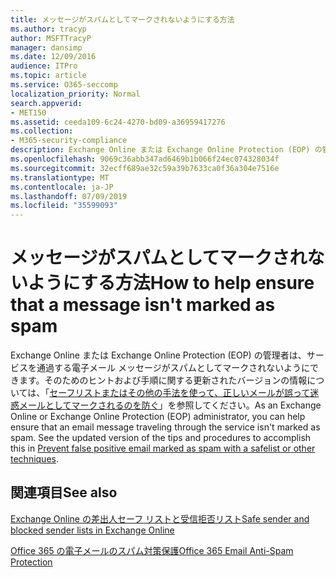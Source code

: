 ```yaml
---
title: メッセージがスパムとしてマークされないようにする方法
ms.author: tracyp
author: MSFTTracyP
manager: dansimp
ms.date: 12/09/2016
audience: ITPro
ms.topic: article
ms.service: O365-seccomp
localization_priority: Normal
search.appverid:
- MET150
ms.assetid: ceeda109-6c24-4270-bd09-a36959417276
ms.collection:
- M365-security-compliance
description: Exchange Online または Exchange Online Protection (EOP) の管理者は、サービスを通過する電子メール メッセージがスパムとしてマークされないようにできます。 そのためのヒントおよび手順に関する更新されたバージョンの情報については、「セーフリストまたはその他の手法を使って、正しいメールが誤って迷惑メールとしてマークされるのを防ぐ」を参照してください。
ms.openlocfilehash: 9069c36abb347ad6469b1b066f24ec074328034f
ms.sourcegitcommit: 32ecff689ae32c59a39b7633ca0f36a304e7516e
ms.translationtype: MT
ms.contentlocale: ja-JP
ms.lasthandoff: 07/09/2019
ms.locfileid: "35599093"
---
```

# <a name="how-to-help-ensure-that-a-message-isnt-marked-as-spam"></a><span data-ttu-id="bcfb8-104">メッセージがスパムとしてマークされないようにする方法</span><span class="sxs-lookup"><span data-stu-id="bcfb8-104">How to help ensure that a message isn't marked as spam</span></span>

<span data-ttu-id="bcfb8-p102">Exchange Online または Exchange Online Protection (EOP) の管理者は、サービスを通過する電子メール メッセージがスパムとしてマークされないようにできます。そのためのヒントおよび手順に関する更新されたバージョンの情報については、「[セーフリストまたはその他の手法を使って、正しいメールが誤って迷惑メールとしてマークされるのを防ぐ](https://go.microsoft.com/fwlink/p/?LinkID=534224)」を参照してください。</span><span class="sxs-lookup"><span data-stu-id="bcfb8-p102">As an Exchange Online or Exchange Online Protection (EOP) administrator, you can help ensure that an email message traveling through the service isn't marked as spam. See the updated version of the tips and procedures to accomplish this in [Prevent false positive email marked as spam with a safelist or other techniques](https://go.microsoft.com/fwlink/p/?LinkID=534224).</span></span> 
  
## <a name="see-also"></a><span data-ttu-id="bcfb8-107">関連項目</span><span class="sxs-lookup"><span data-stu-id="bcfb8-107">See also</span></span>

[<span data-ttu-id="bcfb8-108">Exchange Online の差出人セーフ リストと受信拒否リスト</span><span class="sxs-lookup"><span data-stu-id="bcfb8-108">Safe sender and blocked sender lists in Exchange Online</span></span>](safe-sender-and-blocked-sender-lists-faq.md)

[<span data-ttu-id="bcfb8-109">Office 365 の電子メールのスパム対策保護</span><span class="sxs-lookup"><span data-stu-id="bcfb8-109">Office 365 Email Anti-Spam Protection</span></span>](https://support.office.com/article/Office-365-Email-Anti-Spam-Protection-6a601501-a6a8-4559-b2e7-56b59c96a586)


